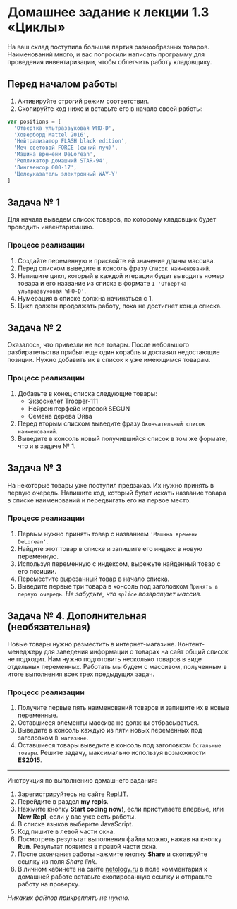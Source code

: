 # Домашнее задание к лекции 1.3 «Циклы»

На ваш склад поступила большая партия разнообразных товаров. Наименований много, и вас попросили написать программу для проведения инвентаризации, чтобы облегчить работу кладовщику.

## Перед началом работы
1. Активируйте строгий режим соответствия.
2. Скопируйте код ниже и вставьте его в начало своей работы:

```javascript      
var positions = [
  'Отвертка ультразвуковая WHO-D',
  'Ховерборд Mattel 2016',
  'Нейтрализатор FLASH black edition',
  'Меч световой FORCE (синий луч)',
  'Машина времени DeLorean',
  'Репликатор домашний STAR-94',
  'Лингвенсор 000-17',
  'Целеуказатель электронный WAY-Y'
]
```      
    
## Задача № 1
Для начала выведем список товаров, по которому кладовщик будет проводить инвентаризацию.

### Процесс реализации
1. Создайте переменную и присвойте ей значение длины массива.
2. Перед списком выведите в консоль фразу `Список наименований`.
3. Напишите цикл, который в каждой итерации будет выводить номер товара и его название из списка в формате `1 'Отвертка ультразвуковая WHO-D'`.
4. Нумерация в списке должна начинаться с 1.
5. Цикл должен продолжать работу, пока не достигнет конца списка.

## Задача № 2
Оказалось, что привезли не все товары. После небольшого разбирательства прибыл еще один корабль и доставил недостающие позиции. Нужно добавить их в список к уже имеющимся товарам.

### Процесс реализации
1. Добавьте в конец списка следующие товары:
   * Экзоскелет Trooper-111
   * Нейроинтерфейс игровой SEGUN
   * Семена дерева Эйва
2. Перед вторым списком выведите фразу `Окончательный список наименований`.
3. Выведите в консоль новый получившийся список в том же формате, что и в задаче № 1.

## Задача № 3
На некоторые товары уже поступил предзаказ. Их нужно принять в первую очередь. Напишите код, который будет искать название товара в списке наименований и передвигать его на первое место.

### Процесс реализации
1. Первым нужно принять товар с названием `'Машина времени DeLorean'`.
2. Найдите этот товар в списке и запишите его индекс в новую переменную.
3. Используя переменную с индексом, вырежьте найденный товар с его позиции.
4. Переместите вырезанный товар в начало списка.
5. Выведите первые три товара в консоль под заголовком `Принять в первую очередь`.
*Не забудьте, что `splice` возвращает массив.*

## Задача № 4. Дополнительная (необязательная)
Новые товары нужно разместить в интернет-магазине. Контент-менеджеру для заведения информации о товарах на сайт общий список не подходит. Нам нужно подготовить несколько товаров в виде отдельных переменных. Работать мы будем с массивом, полученным в итоге выполнения всех трех предыдущих задач.

### Процесс реализации
1. Получите первые пять наименований товаров и запишите их в новые переменные.
2. Оставшиеся элементы массива не должны отбрасываться.
3. Выведите в консоль каждую из пяти новых переменных под заголовком `В магазине`.
4. Оставшиеся товары выведите в консоль под заголовком `Остальные товары`.
Решите задачу, максимально используя возможности **ES2015**.

---
Инструкция по выполнению домашнего задания:

1. Зарегистрируйтесь на сайте [Repl.IT](https://repl.it/).
2. Перейдите в раздел **my repls**.
3. Нажмите кнопку **Start coding now!**, если приступаете впервые, или **New Repl**, если у вас уже есть работы.
4. В списке языков выберите JavaScript.
5. Код пишите в левой части окна.
6. Посмотреть результат выполнения файла можно, нажав на кнопку **Run**. Результат появится в правой части окна.
7. После окончания работы нажмите кнопку **Share** и скопируйте ссылку из поля *Share link*.
8. В личном кабинете на сайте [netology.ru](http://netology.ru/) в поле комментария к домашней работе вставьте скопированную ссылку и отправьте работу на проверку.

*Никаких файлов прикреплять не нужно.*